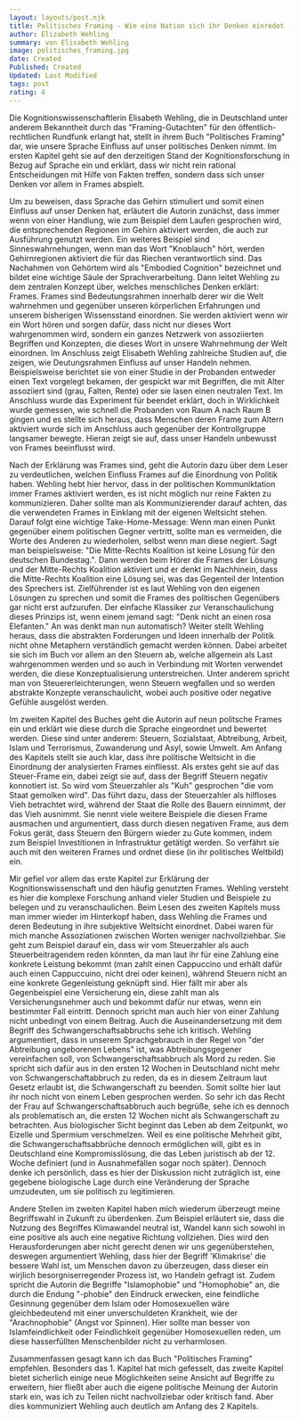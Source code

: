 ```yaml
---
layout: layouts/post.njk
title: Politisches Framing - Wie eine Nation sich ihr Denken einredet -und daraus Politik macht
author: Elizabeth Wehling
summary: von Elisabeth Wehling
image: politisches_framing.jpg
date: Created
Published: Created
Updated: Last Modified
tags: post
rating: 4
---
```


Die Kognitionswissenschaftlerin Elisabeth Wehling, die in Deutschland unter anderem Bekanntheit durch das "Framing-Gutachten" für den öffentlich-rechtlichen Rundfunk erlangt hat, stellt in ihrem Buch "Politisches Framing" dar, wie unsere Sprache Einfluss auf unser politisches Denken nimmt. 
Im ersten Kapitel geht sie auf den derzeitigen Stand der Kognitionsforschung in Bezug auf Sprache ein und erklärt, dass wir nicht rein rational Entscheidungen mit Hilfe von Fakten treffen, sondern  dass sich unser Denken vor allem in Frames abspielt. 

Um zu beweisen, dass Sprache das Gehirn stimuliert und somit einen Einfluss auf unser Denken hat, erläutert die Autorin zunächst, dass immer wenn von einer Handlung, wie zum Beispiel dem Laufen gesprochen wird, die entsprechenden Regionen im Gehirn aktiviert werden, die auch zur Ausführung genutzt werden. Ein weiteres Beispiel sind Sinneswahrnehungen, wenn man das Wort "Knoblauch" hört, werden Gehirnregionen aktiviert die für das Riechen verantwortlich sind. 
Das Nachahmen von Gehörtem wird als "Embodied Cognition" bezeichnet und bildet eine wichtige Säule der Sprachverarbeitung. 
Dann leitet Wehling zu dem zentralen Konzept über, welches menschliches Denken erklärt: Frames. 
Frames sind Bedeutungsrahmen innerhalb derer wir die Welt wahrnehmen und gegenüber unseren körperlichen Erfahrungen und unserem bisherigen Wissensstand einordnen. Sie werden aktiviert wenn wir ein Wort hören und sorgen dafür, dass nicht nur dieses Wort wahrgenommen wird, sondern ein ganzes Netzwerk von assoziierten Begriffen und Konzepten, die dieses Wort in unsere Wahrnehmung der Welt einordnen. 
Im Anschluss zeigt Elisabeth Wehling zahlreiche Studien auf, die zeigen, wie Deutungsrahmen Einfluss auf unser Handeln nehmen. Beispielsweise berichtet sie von einer Studie in der Probanden entweder einen Text vorgelegt bekamen, der gespickt war mit Begriffen, die mit Alter assoziiert sind (grau, Falten, Rente) oder sie lasen einen neutralen Text. Im Anschluss wurde das Experiment für beendet erklärt, doch in Wirklichkeit wurde gemessen, wie schnell die Probanden von Raum A nach Raum B gingen und es stellte sich heraus, dass Menschen deren Frame zum Altern aktiviert wurde sich im Anschluss auch gegenüber der Kontrollgruppe langsamer bewegte. Hieran zeigt sie auf, dass unser Handeln unbewusst von Frames beeinflusst wird. 

Nach der Erklärung was Frames sind, geht die Autorin dazu über dem Leser zu verdeutlichen, welchen Einfluss Frames auf die Einordnung von Politik haben. Wehling hebt hier hervor, dass in der politischen Kommuniktation immer Frames aktiviert werden, es ist nicht möglich nur reine Fakten zu kommunizieren. Daher sollte man als Kommunizierender darauf achten, das die verwendeten Frames in Einklang mit der eigenen Weltsicht stehen. 
Darauf folgt eine wichtige Take-Home-Message: Wenn man einen Punkt gegenüber einem politischen Gegner vertritt, sollte man es vermeiden, die Worte des Anderen zu wiederholen, selbst wenn man diese negiert. Sagt man beispielsweise: "Die Mitte-Rechts Koalition ist keine Lösung für den deutschen Bundestag.". Dann werden beim Hörer die Frames der Lösung und der Mitte-Rechts Koalition aktiviert und er denkt im Nachhinein, dass die Mitte-Rechts Koalition eine Lösung sei, was das Gegenteil der Intention des Sprechers ist. Zielführender ist es laut Wehling von den eigenen Lösungen zu sprechen und somit die Frames des politischen Gegenübers gar nicht erst aufzurufen. Der einfache Klassiker zur Veranschaulichung dieses Prinzips ist, wenn einem jemand sagt: "Denk nicht an einen rosa Elefanten." An was denkt man nun automatisch? 
Weiter stellt Wehling heraus, dass die abstrakten Forderungen und Ideen innerhalb der Politik nicht ohne Metaphern verständlich gemacht werden können. Dabei arbeitet sie sich im Buch vor allem an den Steuern ab, welche allgemein als Last wahrgenommen werden und so auch in Verbindung mit Worten verwendet werden, die diese Konzeptualisierung unterstreichen. Unter anderem spricht man von Steuererleichterungen, wenn Steuern wegfallen und so werden abstrakte Konzepte veranschaulicht, wobei auch positive oder negative Gefühle ausgelöst werden. 

 Im zweiten Kapitel des Buches geht die Autorin auf neun politsche Frames ein und erklärt wie diese durch die Sprache eingeordnet und bewertet werden. Diese sind unter anderem: Steuern, Sozialstaat, Abtreibung, Arbeit, Islam und Terrorismus, Zuwanderung und Asyl, sowie Umwelt. Am Anfang des Kapitels stellt sie auch klar, dass ihre politische Weltsicht in die Einordnung der analysierten Frames einfliesst.
 Als erstes geht sie auf das Steuer-Frame ein, dabei zeigt sie auf, dass der Begriff Steuern negativ konnotiert ist. So wird vom Steuerzahler als "Kuh" gesprochen "die vom Staat gemolken wird". Das führt dazu, dass der Steuerzahler als hilfloses Vieh betrachtet wird, während der Staat die Rolle des Bauern einnimmt, der das Vieh ausnimmt. Sie nennt viele weitere Beispiele die diesen Frame ausmachen und argumentiert, dass durch diesen negativen Frame, aus dem Fokus gerät, dass Steuern den Bürgern wieder zu Gute kommen, indem zum Beispiel Investitionen in Infrastruktur getätigt werden. 
 So verfährt sie auch mit den weiteren Frames und ordnet diese (in ihr politisches Weltbild) ein. 
 
 Mir gefiel vor allem das erste Kapitel zur Erklärung der Kognitionswissenschaft und den häufig genutzten Frames. Wehling versteht es hier die komplexe Forschung anhand vieler Studien und Beispiele zu belegen und zu veranschaulichen. Beim Lesen des zweiten Kapitels muss man immer wieder im Hinterkopf haben, dass Wehling die Frames und deren Bedeutung in ihre subjektive Weltsicht einordnet. Dabei waren für mich manche Assoziationen zwischen Worten weniger nachvollziehbar. Sie geht zum Beispiel darauf ein, dass wir vom Steuerzahler als auch Steuerbeitragendem reden könnten, da man laut ihr für eine Zahlung eine konkrete Leistung bekommt (man zahlt einen Cappuccino und erhält dafür auch einen Cappuccuino, nicht drei oder keinen), während Steuern nicht an eine konkrete Gegenleistung geknüpft sind. Hier fällt mir aber als Gegenbeispiel eine Versicherung ein, diese zahlt man als Versicherungsnehmer auch und bekommt dafür nur etwas, wenn ein bestimmter Fall eintritt. Dennoch spricht man auch hier von einer Zahlung nicht unbedingt von einem Beitrag. 
 Auch die Auseinandersetzung mit dem Begriff des Schwangerschaftsabbruchs sehe ich kritisch. Wehling argumentiert, dass in unserem Sprachgebrauch in der Regel von "der Abtreibung ungeborenen Lebens" ist, was Abtreibungsgegener vereinfachen soll, von Schwangerschaftsabbruch als Mord zu reden. Sie spricht sich dafür aus in den ersten 12 Wochen in Deutschland nicht mehr von Schwangerschaftabbruch zu reden, da es in diesem Zeitraum laut Gesetz erlaubt ist, die Schwangerschaft zu beenden. Somit sollte hier laut ihr noch nicht von einem Leben gesprochen werden. So sehr ich das Recht der Frau auf Schwangerschaftsabbruch auch begrüße, sehe ich es dennoch als problematisch an, die ersten 12 Wochen nicht als Schwangerschaft zu betrachten. Aus biologischer Sicht beginnt das Leben ab dem Zeitpunkt, wo Eizelle und Spermium verschmelzen. Weil es eine politische Mehrheit gibt, die Schwangerschaftsabbrüche dennoch ermöglichen will, gibt es in Deutschland eine Kompromisslösung, die das Leben juristisch ab der 12. Woche definiert (und in Ausnahmefällen sogar noch später). Dennoch denke ich persönlich, dass es hier der Diskussion nicht zuträglich ist, eine gegebene biologische Lage durch eine Veränderung der Sprache umzudeuten, um sie politisch zu legitimieren. 
 
 Andere Stellen im zweiten Kapitel haben mich wiederum überzeugt meine Begriffswahl in Zukunft zu überdenken. Zum Beispiel erläutert sie, dass die Nutzung des Begriffes Klimawandel neutral ist, Wandel kann sich sowohl in eine positive als auch eine negative Richtung vollziehen. Dies wird den Herausforderungen aber nicht gerecht denen wir uns gegenüberstehen, deswegen argumentiert Wehling, dass hier der Begriff 'Klimakrise' die bessere Wahl ist, um Menschen davon zu überzeugen, dass dieser ein wirjlich besorgniserregender Prozess ist, wo Handeln gefragt ist. Zudem spricht die Autorin die Begriffe "Islamophobie" und "Homophobie" an, die durch die Endung "-phobie" den Eindruck erwecken, eine feindliche Gesinnung gegenüber dem Islam oder Homosexuellen wäre gleichbedeutend mit einer unverschuldeten Krankheit, wie der "Arachnophobie" (Angst vor Spinnen). Hier sollte man besser von Islamfeindlichkeit oder Feindlichkeit gegenüber Homosexuellen reden, um diese hasserfüllten Menschenbilder nicht zu verharmlosen. 

 Zusammenfassen gesagt kann ich das Buch "Politisches Framing" empfehlen. Besonders das 1. Kapitel hat mich gefesselt, das zweite Kapitel bietet sicherlich einige neue Möglichkeiten seine Ansicht auf Begriffe zu erweitern, hier fließt aber auch die eigene politische Meinung der Autorin stark ein, was ich zu Teilen nicht nachvollziebar oder kritisch fand. Aber dies kommuniziert Wehling auch deutlich am Anfang des 2 Kapitels. 



 